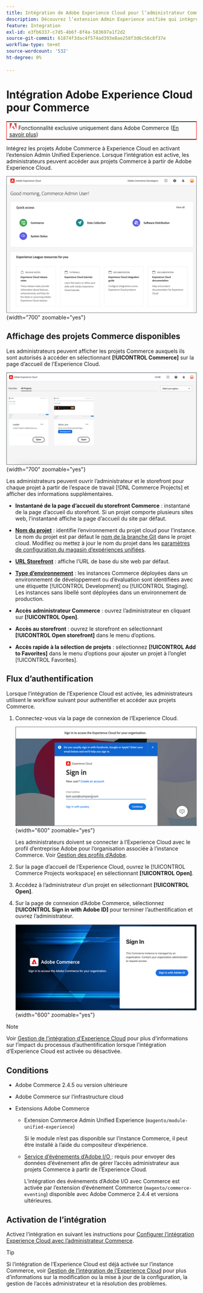 ```yaml
---
title: Intégration de Adobe Experience Cloud pour l’administrateur Commerce
description: Découvrez l’extension Admin Experience unifiée qui intègre Commerce à Experience Cloud afin que les clients puissent accéder aux projets Commerce à partir de la page d’accueil de l’Experience Cloud.
feature: Integration
exl-id: e3fb6337-c7d5-4b6f-8f4a-583697a1f2d2
source-git-commit: 61874f3dac4f574ad393e8ae258f3d6c56c8f37e
workflow-type: tm+mt
source-wordcount: '532'
ht-degree: 0%

---
```


# Intégration Adobe Experience Cloud pour Commerce

<table style="border:1px solid red">
<tr><td><img alt="Fonctionnalité Adobe Commerce" src="../assets/adobe-logo.svg" width="20" height="20" /> Fonctionnalité exclusive uniquement dans Adobe Commerce (<a href="https://experienceleague.adobe.com/docs/commerce-admin/user-guides/home.html#product-editions">En savoir plus</a>)</td></tr>
</table>

Intégrez les projets Adobe Commerce à Experience Cloud en activant l’extension Admin Unified Experience. Lorsque l’intégration est active, les administrateurs peuvent accéder aux projets Commerce à partir de Adobe Experience Cloud.

![Accéder à Commerce à partir de la page d’accueil de l’Experience Cloud](./assets/admin-uex-home-page.png){width="700" zoomable="yes"}

## Affichage des projets Commerce disponibles

Les administrateurs peuvent afficher les projets Commerce auxquels ils sont autorisés à accéder en sélectionnant **[!UICONTROL Commerce]** sur la page d’accueil de l’Experience Cloud.

![Espace de travail Projets Commerce sur l’Experience Cloud](./assets/admin-uex-commerce-projects-home.png){width="700" zoomable="yes"}

Les administrateurs peuvent ouvrir l’administrateur et le storefront pour chaque projet à partir de l’espace de travail [!DNL Commerce Projects] et afficher des informations supplémentaires.

- **Instantané de la page d’accueil du storefront Commerce** : instantané de la page d’accueil du storefront. Si un projet comporte plusieurs sites web, l’instantané affiche la page d’accueil du site par défaut.

- **[Nom du projet](https://experienceleague.adobe.com/docs/commerce-cloud-service/user-guide/architecture/pro-develop-deploy-workflow.html)** : identifie l’environnement du projet cloud pour l’instance. Le nom du projet est par défaut le [nom de la branche Git](https://experienceleague.adobe.com/docs/commerce-cloud-service/user-guide/project/console-branches.html) dans le projet cloud. Modifiez ou mettez à jour le nom du projet dans les [paramètres de configuration du magasin d’expériences unifiées](admin-unified-experience-integration-manage.md#manage-the-integration-from-the-admin).

- **[URL Storefront](../stores-purchase/store-urls.md)** : affiche l’URL de base du site web par défaut.

- **[Type d’environnement](https://experienceleague.adobe.com/docs/commerce-cloud-service/user-guide/architecture/pro-develop-deploy-workflow.html)** : les instances Commerce déployées dans un environnement de développement ou d’évaluation sont identifiées avec une étiquette [!UICONTROL Development] ou [!UICONTROL Staging]. Les instances sans libellé sont déployées dans un environnement de production.

- **Accès administrateur Commerce** : ouvrez l’administrateur en cliquant sur **[!UICONTROL Open]**.

- **Accès au storefront** : ouvrez le storefront en sélectionnant **[!UICONTROL Open storefront]** dans le menu d’options.

- **Accès rapide à la sélection de projets** : sélectionnez **[!UICONTROL Add to Favorites]** dans le menu d’options pour ajouter un projet à l’onglet [!UICONTROL Favorites].

## Flux d’authentification

Lorsque l’intégration de l’Experience Cloud est activée, les administrateurs utilisent le workflow suivant pour authentifier et accéder aux projets Commerce.

1. Connectez-vous via la page de connexion de l’Experience Cloud.

   ![Page de connexion Experience Cloud](./assets/admin-uex-experience-cloud-login.png){width="600" zoomable="yes"}

   Les administrateurs doivent se connecter à l’Experience Cloud avec le profil d’entreprise Adobe pour l’organisation associée à l’instance Commerce. Voir [Gestion des profils d’Adobe](https://helpx.adobe.com/enterprise/using/manage-adobe-profiles.html).

1. Sur la page d’accueil de l’Experience Cloud, ouvrez le [!UICONTROL Commerce Projects workspace] en sélectionnant **[!UICONTROL Open]**.

1. Accédez à l’administrateur d’un projet en sélectionnant **[!UICONTROL Open]**.

1. Sur la page de connexion d’Adobe Commerce, sélectionnez **[!UICONTROL Sign in with Adobe ID]** pour terminer l’authentification et ouvrez l’administrateur.

   ![Page de connexion Adobe Commerce](./assets/admin-adobeid-login.png){width="600" zoomable="yes"}

>[!NOTE]
>
>Voir [Gestion de l’intégration d’Experience Cloud](admin-unified-experience-integration-manage.md) pour plus d’informations sur l’impact du processus d’authentification lorsque l’intégration d’Experience Cloud est activée ou désactivée.

## Conditions

- Adobe Commerce 2.4.5 ou version ultérieure
- Adobe Commerce sur l’infrastructure cloud
- Extensions Adobe Commerce

   - Extension Commerce Admin Unified Experience (`magento/module-unified-experience`)

     Si le module n’est pas disponible sur l’instance Commerce, il peut être installé à l’aide du compositeur d’expérience.

   - [ Service d’événements d’Adobe I/O ](https://developer.adobe.com/commerce/extensibility/events/) : requis pour envoyer des données d’événement afin de gérer l’accès administrateur aux projets Commerce à partir de l’Experience Cloud.

     L’intégration des événements d’Adobe I/O avec Commerce est activée par l’extension d’événement Commerce (`magento/commerce-eventing`) disponible avec Adobe Commerce 2.4.4 et versions ultérieures.

## Activation de l’intégration

Activez l’intégration en suivant les instructions pour [Configurer l’intégration Experience Cloud avec l’administrateur Commerce](admin-unified-experience-integration-configure.md).

>[!TIP]
>
>Si l’intégration de l’Experience Cloud est déjà activée sur l’instance Commerce, voir [Gestion de l’intégration de l’Experience Cloud](admin-unified-experience-integration-manage.md) pour plus d’informations sur la modification ou la mise à jour de la configuration, la gestion de l’accès administrateur et la résolution des problèmes.
